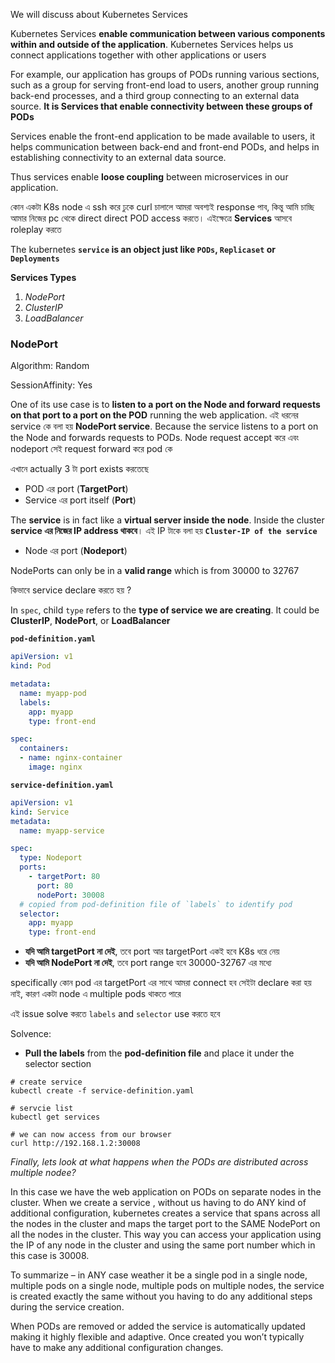 
We will discuss about Kubernetes Services

Kubernetes Services **enable communication between various components within and outside of the application**. Kubernetes Services helps us connect applications together with other applications or users

For example, our application has groups of PODs running various sections, such as a group for serving front-end load to users, another group running back-end processes, and a third group connecting to an external data source. **It is Services that enable connectivity between these groups of PODs**

Services enable the front-end application to be made available to users, it helps communication between back-end and front-end PODs, and helps in establishing connectivity to an external data source. 

Thus services enable **loose coupling** between microservices in our application.


কোন একটা K8s node এ ssh করে ঢুকে curl চালালে আমরা অবশ্যই response পাব, কিন্তু আমি চাচ্ছি আমার নিজের pc থেকে direct direct POD access করতে। এইক্ষেত্রে **Services** আসবে roleplay করতে 

The kubernetes **`service` is an object just like `PODs`, `Replicaset` or `Deployments`**

**Services Types**

1. _NodePort_
2. _ClusterIP_
3. _LoadBalancer_

### NodePort

Algorithm: Random

SessionAffinity: Yes


One of its use case is to **listen to a port on the Node and forward requests on that port to a port on the POD** running the web application. এই ধরনের service কে বলা হয় **NodePort service**. Because the service listens to a port on the Node and forwards requests to PODs. Node request accept করে এবং nodeport সেই request forward করে pod কে 


এখানে actually 3 টা port exists করতেছে 

- POD এর port (**TargetPort**)
- Service এর port itself (**Port**)

The **service** is in fact like a **virtual server inside the node**. Inside the cluster **service এর নিজের IP address থাকবে**। এই IP টাকে বলা হয় **`Cluster-IP of the service`**

- Node এর port (**Nodeport**)

NodePorts can only be in a **valid range** which is from 30000 to 32767


কিভাবে service declare করতে হয় ?

In `spec`, child `type` refers to the **type of service we are creating**. It could be **ClusterIP**, **NodePort**, or **LoadBalancer**

**`pod-definition.yaml`**
```yaml
apiVersion: v1
kind: Pod

metadata:
  name: myapp-pod
  labels: 
    app: myapp
    type: front-end

spec: 
  containers:
  - name: nginx-container
    image: nginx
```

**`service-definition.yaml`**

```yaml
apiVersion: v1
kind: Service
metadata: 
  name: myapp-service

spec:
  type: Nodeport
  ports:
    - targetPort: 80
      port: 80
      nodePort: 30008
  # copied from pod-definition file of `labels` to identify pod
  selector: 
    app: myapp
    type: front-end
```

- **যদি আমি targetPort না দেই**, তবে port আর targetPort একই হবে K8s ধরে নেয় 
- **যদি আমি NodePort না দেই**, তবে port range হবে 30000-32767 এর মধ্যে 


specifically কোন pod এর targetPort এর সাথে আমরা connect হব সেইটা declare করা হয় নাই, কারণ একটা node এ multiple pods থাকতে পারে 

এই issue solve করতে `labels` and `selector` use করতে হবে 

Solvence:

- **Pull the labels** from the **pod-definition file** and place it under the selector section

```shell
# create service
kubectl create -f service-definition.yaml

# servcie list
kubectl get services

# we can now access from our browser
curl http://192.168.1.2:30008
```



_Finally, lets look at what happens when the PODs are distributed across multiple nodee?_

In this case we have the web application on PODs on separate nodes in the cluster. When we create a service , without us having to do ANY kind of additional configuration, kubernetes creates a service that spans across all the nodes in the cluster and maps the target port to the SAME NodePort on all the nodes in the cluster. This way you can access your application using the IP of any node in the cluster and using the same port number which in this case is 30008.

To summarize – in ANY case weather it be a single pod in a single node, multiple pods on a single node, multiple pods on multiple nodes, the service is created exactly the same without you having to do any additional steps during the service creation.

When PODs are removed or added the service is automatically updated making it highly flexible and adaptive. Once created you won’t typically have to make any additional configuration changes.